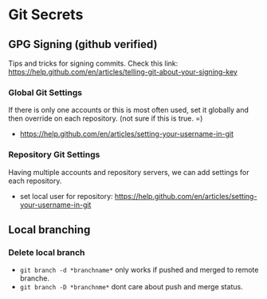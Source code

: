 # Git Secrets

## GPG Signing (github verified)
Tips and tricks for signing commits. Check this link: https://help.github.com/en/articles/telling-git-about-your-signing-key

### Global Git Settings
If there is only one accounts or this is most often used, set it globally and then override on each repository. (not sure if this is true. =)
- https://help.github.com/en/articles/setting-your-username-in-git

### Repository Git Settings
Having multiple accounts and repository servers, we can add settings for each repository.
- set local user for repository: https://help.github.com/en/articles/setting-your-username-in-git

## Local branching

### Delete local branch
 - `git branch -d *branchname*` only works if pushed and merged to remote branche. 
 - `git branch -D *branchnme*` dont care about push and merge status.